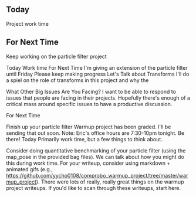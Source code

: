## Today
Project work time

## For Next Time
Keep working on the particle filter project

Today
Work time
For Next Time
I'm giving an extension of the particle filter until Friday
Please keep making progress
Let's Talk about Transforms
I'll do a spiel on the role of transforms in this project and why the 

What Other Big Issues Are You Facing?
I want to be able to respond to issues that people are facing in their projects.  Hopefully there's enough of a critical mass around specific issues to have a productive discussion.

For Next Time

Finish up your particle filter
Warmup project has been graded.  I'll be sending that out soon.
Note: Eric's office hours are 7:30-10pm tonight.  Be there!
Today
Primarily work time, but a few things to think about.

Consider doing quantitative benchmarking of your particle filter (using the map_pose in the provided bag files).  We can talk about how you might do this during work time.
For your writeup, consider using markdown + animated gifs (e.g., https://github.com/yycho0108/comprobo_warmup_project/tree/master/warmup_project).  There were lots of really, really great things on the warmup project writeups.  If you'd like to scan through these writeups, start here.
